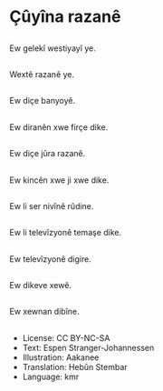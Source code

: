 # Çûyîna razanê

##
Ew gelekî westiyayî ye.

##
Wextê razanê ye.

##
Ew diçe banyoyê.

##
Ew diranên xwe firçe dike.

##
Ew diçe jûra razanê.

##
Ew kincên xwe ji xwe dike.

##
Ew li ser nivînê rûdine.

##
Ew li televîzyonê temaşe dike.

##
Ew televîzyonê digire.

##
Ew dikeve xewê.

##
Ew xewnan dibîne.

##
* License: CC BY-NC-SA
* Text: Espen Stranger-Johannessen
* Illustration: Aakanee
* Translation: Hebûn Stembar
* Language: kmr
